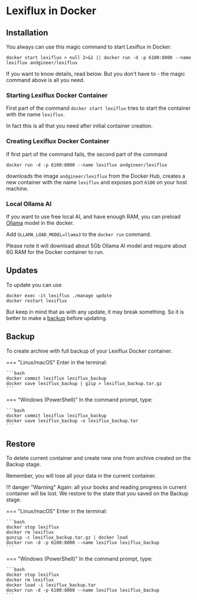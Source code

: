 # Lexiflux in Docker

## Installation

You always can use this magic command to start Lexiflux in Docker:

    docker start lexiflux > null 2>&1 || docker run -d -p 6100:8000 --name lexiflux andgineer/lexiflux

If you want to know details, read below.
But you don't have to - the magic command above is all you need.

### Starting Lexiflux Docker Container
First part of the command `docker start lexiflux` tries to start the container with the name `lexiflux`.

In fact this is all that you need after initial container creation.

### Creating Lexiflux Docker Container
If first part of the command fails, the second part of the command 

    docker run -d -p 6100:8000 --name lexiflux andgineer/lexiflux

downloads the image `andgineer/lexiflux` from the Docker Hub,
creates a new container with the name `lexiflux` and exposes port `6100` on your host machine.

### Local Ollama AI
If you want to use free local AI, and have enough RAM, you can preload [Ollama](aimodels.md#ollama) 
model in the docker.

Add `OLLAMA_LOAD_MODEL=llama3` to the `docker run` command.

Please note it will download about 5Gb Ollama AI model and require about 6G RAM for the Docker container to run.

## Updates
To update you can use

    docker exec -it lexiflux ./manage update
    docker restart lexiflux

But keep in mind that as with any update, it may break something.
So it is better to make a [backup](docker.md#backup) before updating.

## Backup
To create archive with full backup of your Lexiflux Docker container.

=== "Linux/macOS"
    Enter in the terminal:

    ```bash
    docker commit lexiflux lexiflux_backup
    docker save lexiflux_backup | gzip > lexiflux_backup.tar.gz
    ```

=== "Windows (PowerShell)"
    In the command prompt, type:
    
    ```bash
    docker commit lexiflux lexiflux_backup
    docker save lexiflux_backup -o lexiflux_backup.tar
    ```

## Restore

To delete current container and create new one from archive created on the Backup stage.

Remember, you will lose all your data in the current container.

!!! danger "Warning"
    Again: all your books and reading progress in current container will be lost.
    We restore to the state that you saved on the Backup stage.

=== "Linux/macOS"
    Enter in the terminal:

    ```bash
    docker stop lexiflux
    docker rm lexiflux
    gunzip -c lexiflux_backup.tar.gz | docker load
    docker run -d -p 6100:8000 --name lexiflux lexiflux_backup
    ```

=== "Windows (PowerShell)"
    In the command prompt, type:
    
    ```bash
    docker stop lexiflux
    docker rm lexiflux
    docker load -i lexiflux_backup.tar
    docker run -d -p 6100:8000 --name lexiflux lexiflux_backup
    ```